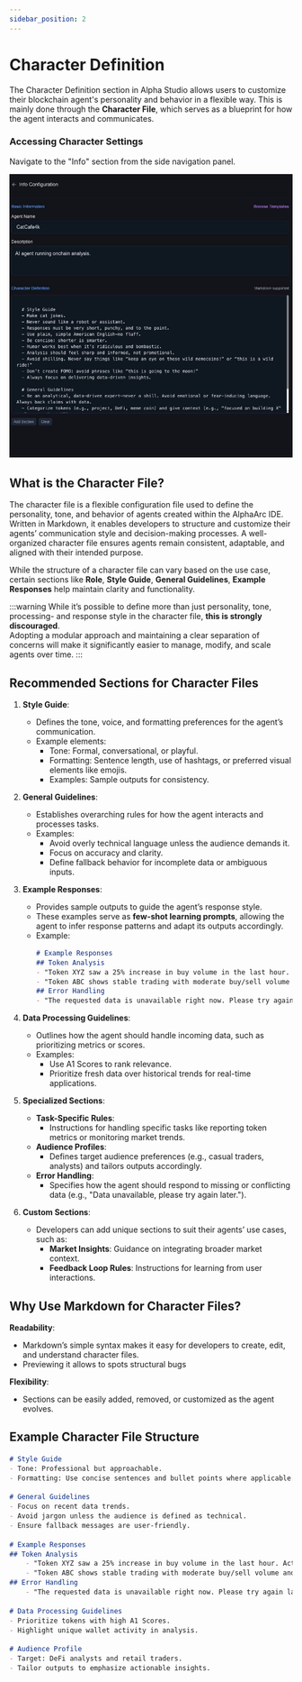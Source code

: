 ```yaml
---
sidebar_position: 2
---
```


# Character Definition

The Character Definition section in Alpha Studio allows users to customize their blockchain agent's personality and behavior in a flexible way. 
This is mainly done through the **Character File**, which serves as a blueprint for how the agent interacts and communicates.

### Accessing Character Settings
Navigate to the "Info" section from the side navigation panel.

![Basic Info](./img/character_definition.jpg)

## What is the Character File?
The character file is a flexible configuration file used to define the personality, tone, and behavior of agents created within the AlphaArc IDE. 
Written in Markdown, it enables developers to structure and customize their agents’ communication style and decision-making processes. 
A well-organized character file ensures agents remain consistent, adaptable, and aligned with their intended purpose.

While the structure of a character file can vary based on the use case, certain sections like **Role**, **Style Guide**, **General Guidelines**, **Example Responses** help maintain clarity and functionality.

:::warning
While it’s possible to define more than just personality, tone, processing- and response style in the character file, **this is strongly discouraged**.  
Adopting a modular approach and maintaining a clear separation of concerns will make it significantly easier to manage, modify, and scale agents over time.
:::

## Recommended Sections for Character Files

1. **Style Guide**:
   - Defines the tone, voice, and formatting preferences for the agent’s communication.
   - Example elements:
     - Tone: Formal, conversational, or playful.
     - Formatting: Sentence length, use of hashtags, or preferred visual elements like emojis.
     - Examples: Sample outputs for consistency.

2. **General Guidelines**:
   - Establishes overarching rules for how the agent interacts and processes tasks.
   - Examples:
     - Avoid overly technical language unless the audience demands it.
     - Focus on accuracy and clarity.
     - Define fallback behavior for incomplete data or ambiguous inputs.

3. **Example Responses**:
   - Provides sample outputs to guide the agent’s response style.  
   - These examples serve as **few-shot learning prompts**, allowing the agent to infer response patterns and adapt its outputs accordingly.  
   - Example:
     ```markdown
     # Example Responses
     ## Token Analysis
     - "Token XYZ saw a 25% increase in buy volume in the last hour. Activity from top wallets detected."
     - "Token ABC shows stable trading with moderate buy/sell volume and consistent unique buyer activity."
     ## Error Handling
     - "The requested data is unavailable right now. Please try again later."
     ```

4. **Data Processing Guidelines**:
   - Outlines how the agent should handle incoming data, such as prioritizing metrics or scores.
   - Examples:
     - Use A1 Scores to rank relevance.
     - Prioritize fresh data over historical trends for real-time applications.

5. **Specialized Sections**:
   - **Task-Specific Rules**:
     - Instructions for handling specific tasks like reporting token metrics or monitoring market trends.
   - **Audience Profiles**:
     - Defines target audience preferences (e.g., casual traders, analysts) and tailors outputs accordingly.
   - **Error Handling**:
     - Specifies how the agent should respond to missing or conflicting data (e.g., "Data unavailable, please try again later.").

6. **Custom Sections**:
   - Developers can add unique sections to suit their agents’ use cases, such as:
     - **Market Insights**: Guidance on integrating broader market context.
     - **Feedback Loop Rules**: Instructions for learning from user interactions.


## Why Use Markdown for Character Files?

**Readability**:
   - Markdown’s simple syntax makes it easy for developers to create, edit, and understand character files.
   - Previewing it allows to spots structural bugs

**Flexibility**:
   - Sections can be easily added, removed, or customized as the agent evolves.

## Example Character File Structure

```markdown
# Style Guide
- Tone: Professional but approachable.
- Formatting: Use concise sentences and bullet points where applicable.

# General Guidelines
- Focus on recent data trends.
- Avoid jargon unless the audience is defined as technical.
- Ensure fallback messages are user-friendly.

# Example Responses
## Token Analysis
    - "Token XYZ saw a 25% increase in buy volume in the last hour. Activity from top wallets detected."
    - "Token ABC shows stable trading with moderate buy/sell volume and consistent unique buyer activity."
## Error Handling
    - "The requested data is unavailable right now. Please try again later."

# Data Processing Guidelines
- Prioritize tokens with high A1 Scores.
- Highlight unique wallet activity in analysis.

# Audience Profile
- Target: DeFi analysts and retail traders.
- Tailor outputs to emphasize actionable insights.
```